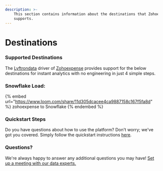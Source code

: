 ```yaml
---
description: >-
    This section contains information about the destinations that Zohoexpense
    supports.
---
```


# Destinations

### Supported Destinations

The [Lyftrondata](https://www.lyftrondata.com/) driver of [Zohoexpense](https://www.lyftrondata.com/integration/zohoexpense/) provides support for the below destinations for instant analytics with no engineering in just 4 simple steps.

### Snowflake Load:

{% embed url="https://www.loom.com/share/11d305dcacee4ca9887158c167f5fa8d" %}
zohoexpense to Snowflake
{% endembed %}

### Quickstart Steps

Do you have questions about how to use the platform? Don't worry; we've got you covered. Simply follow the quickstart instructions [here](../../../quickstart-steps.md).

### Questions? <a href="#questions" id="questions"></a>

We're always happy to answer any additional questions you may have! [Set up a meeting with our data experts.](https://www.lyftrondata.com/book-a-meeting/)
